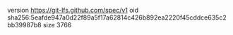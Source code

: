 version https://git-lfs.github.com/spec/v1
oid sha256:5eafde947a0d22f89a5f17a62814c426b892ea2220f45cddce635c2bb39987b8
size 3766
